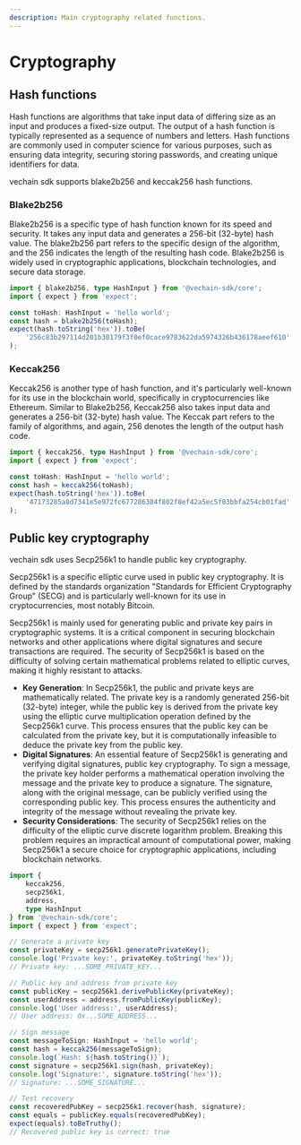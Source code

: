 ```yaml
---
description: Main cryptography related functions.
---
```


# Cryptography

## Hash functions

Hash functions are algorithms that take input data of differing size as an input and produces a fixed-size output. The output of a hash function is typically represented as a sequence of numbers and letters. Hash functions are commonly used in computer science for various purposes, such as ensuring data integrity, securing storing passwords, and creating unique identifiers for data.

vechain sdk supports blake2b256 and keccak256 hash functions.

### Blake2b256

Blake2b256 is a specific type of hash function known for its speed and security. It takes any input data and generates a 256-bit (32-byte) hash value. The blake2b256 part refers to the specific design of the algorithm, and the 256 indicates the length of the resulting hash code. Blake2b256 is widely used in cryptographic applications, blockchain technologies, and secure data storage.

```typescript { name=blake2b256, category=example }
import { blake2b256, type HashInput } from '@vechain-sdk/core';
import { expect } from 'expect';

const toHash: HashInput = 'hello world';
const hash = blake2b256(toHash);
expect(hash.toString('hex')).toBe(
    '256c83b297114d201b30179f3f0ef0cace9783622da5974326b436178aeef610'
);

```

### Keccak256

Keccak256 is another type of hash function, and it's particularly well-known for its use in the blockchain world, specifically in cryptocurrencies like Ethereum. Similar to Blake2b256, Keccak256 also takes input data and generates a 256-bit (32-byte) hash value. The Keccak part refers to the family of algorithms, and again, 256 denotes the length of the output hash code.

```typescript { name=keccak256, category=example }
import { keccak256, type HashInput } from '@vechain-sdk/core';
import { expect } from 'expect';

const toHash: HashInput = 'hello world';
const hash = keccak256(toHash);
expect(hash.toString('hex')).toBe(
    '47173285a8d7341e5e972fc677286384f802f8ef42a5ec5f03bbfa254cb01fad'
);

```

## Public key cryptography

vechain sdk uses Secp256k1 to handle public key cryptography.

Secp256k1 is a specific elliptic curve used in public key cryptography. It is defined by the standards organization "Standards for Efficient Cryptography Group" (SECG) and is particularly well-known for its use in cryptocurrencies, most notably Bitcoin.

Secp256k1 is mainly used for generating public and private key pairs in cryptographic systems. It is a critical component in securing blockchain networks and other applications where digital signatures and secure transactions are required. The security of Secp256k1 is based on the difficulty of solving certain mathematical problems related to elliptic curves, making it highly resistant to attacks.

* **Key Generation**: In Secp256k1, the public and private keys are mathematically related. The private key is a randomly generated 256-bit (32-byte) integer, while the public key is derived from the private key using the elliptic curve multiplication operation defined by the Secp256k1 curve. This process ensures that the public key can be calculated from the private key, but it is computationally infeasible to deduce the private key from the public key.
* **Digital Signatures**: An essential feature of Secp256k1 is generating and verifying digital signatures, public key cryptography. To sign a message, the private key holder performs a mathematical operation involving the message and the private key to produce a signature. The signature, along with the original message, can be publicly verified using the corresponding public key. This process ensures the authenticity and integrity of the message without revealing the private key.
* **Security Considerations**: The security of Secp256k1 relies on the difficulty of the elliptic curve discrete logarithm problem. Breaking this problem requires an impractical amount of computational power, making Secp256k1 a secure choice for cryptographic applications, including blockchain networks.

```typescript { name=secp256k1, category=example }
import {
    keccak256,
    secp256k1,
    address,
    type HashInput
} from '@vechain-sdk/core';
import { expect } from 'expect';

// Generate a private key
const privateKey = secp256k1.generatePrivateKey();
console.log('Private key:', privateKey.toString('hex'));
// Private key: ...SOME_PRIVATE_KEY...

// Public key and address from private key
const publicKey = secp256k1.derivePublicKey(privateKey);
const userAddress = address.fromPublicKey(publicKey);
console.log('User address:', userAddress);
// User address: 0x...SOME_ADDRESS...

// Sign message
const messageToSign: HashInput = 'hello world';
const hash = keccak256(messageToSign);
console.log(`Hash: ${hash.toString()}`);
const signature = secp256k1.sign(hash, privateKey);
console.log('Signature:', signature.toString('hex'));
// Signature: ...SOME_SIGNATURE...

// Test recovery
const recoveredPubKey = secp256k1.recover(hash, signature);
const equals = publicKey.equals(recoveredPubKey);
expect(equals).toBeTruthy();
// Recovered public key is correct: true

```
